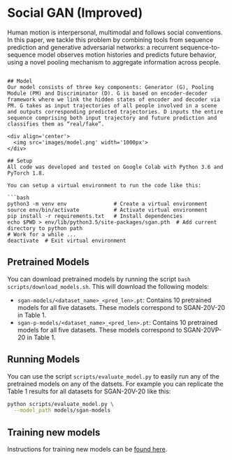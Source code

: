# Social GAN (Improved)


Human motion is interpersonal, multimodal and follows social conventions. In this paper, we tackle this problem by combining tools from sequence prediction and generative adversarial networks: a recurrent sequence-to-sequence model observes motion histories and predicts future behavior, using a novel pooling mechanism to aggregate information across
people.


```

## Model
Our model consists of three key components: Generator (G), Pooling Module (PM) and Discriminator (D). G is based on encoder-decoder framework where we link the hidden states of encoder and decoder via PM. G takes as input trajectories of all people involved in a scene and outputs corresponding predicted trajectories. D inputs the entire sequence comprising both input trajectory and future prediction and classifies them as “real/fake”.

<div align='center'>
  <img src='images/model.png' width='1000px'>
</div>

## Setup
All code was developed and tested on Google Colab with Python 3.6 and PyTorch 1.8.

You can setup a virtual environment to run the code like this:

```bash
python3 -m venv env               # Create a virtual environment
source env/bin/activate           # Activate virtual environment
pip install -r requirements.txt   # Install dependencies
echo $PWD > env/lib/python3.5/site-packages/sgan.pth  # Add current directory to python path
# Work for a while ...
deactivate  # Exit virtual environment
```

## Pretrained Models
You can download pretrained models by running the script `bash scripts/download_models.sh`. This will download the following models:

- `sgan-models/<dataset_name>_<pred_len>.pt`: Contains 10 pretrained models for all five datasets. These models correspond to SGAN-20V-20 in Table 1.
- `sgan-p-models/<dataset_name>_<pred_len>.pt`: Contains 10 pretrained models for all five datasets. These models correspond to SGAN-20VP-20 in Table 1.


## Running Models
You can use the script `scripts/evaluate_model.py` to easily run any of the pretrained models on any of the datsets. For example you can replicate the Table 1 results for all datasets for SGAN-20V-20 like this:

```bash
python scripts/evaluate_model.py \
  --model_path models/sgan-models
```

## Training new models
Instructions for training new models can be [found here](TRAINING.md).
